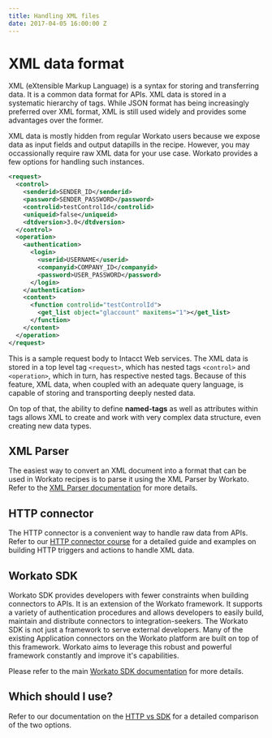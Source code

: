 ```yaml
---
title: Handling XML files
date: 2017-04-05 16:00:00 Z
---
```


# XML data format
XML (eXtensible Markup Language) is a syntax for storing and transferring data. It is a common data format for APIs. XML data is stored in a systematic hierarchy of tags. While JSON format has being increasingly preferred over XML format, XML is still used widely and provides some advantages over the former.

XML data is mostly hidden from regular Workato users because we expose data as input fields and output datapills in the recipe. However, you may occassionally require raw XML data for your use case. Workato provides a few options for handling such instances.

```xml
<request>
  <control>
    <senderid>SENDER_ID</senderid>
    <password>SENDER_PASSWORD</password>
    <controlid>testControlId</controlid>
    <uniqueid>false</uniqueid>
    <dtdversion>3.0</dtdversion>
  </control>
  <operation>
    <authentication>
      <login>
        <userid>USERNAME</userid>
        <companyid>COMPANY_ID</companyid>
        <password>USER_PASSWORD</password>
      </login>
    </authentication>
    <content>
      <function controlid="testControlId">
        <get_list object="glaccount" maxitems="1"></get_list>
      </function>
    </content>
  </operation>
</request>
```

This is a sample request body to Intacct Web services. The XML data is stored in a top level tag `<request>`, which has nested tags `<control>` and `<operation>`, which in turn, has respective nested tags. Because of this feature, XML data, when coupled with an adequate query language, is capable of storing and transporting deeply nested data.

On top of that, the ability to define **named-tags** as well as attributes within tags allows XML to create and work with very complex data structure, even creating new data types.

## XML Parser

The easiest way to convert an XML document into a format that can be used in Workato recipes is to parse it using the XML Parser by Workato. Refer to the [XML Parser documentation]() for more details.

## HTTP connector

The HTTP connector is a convenient way to handle raw data from APIs. Refer to our [HTTP connector course](http://resources.workato.com/http-connector/#/?_k=1szm77) for a detailed guide and examples on building HTTP triggers and actions to handle XML data.

## Workato SDK

Workato SDK provides developers with fewer constraints when building connectors to APIs. It is an extension of the Workato framework. It supports a variety of authentication procedures and allows developers to easily build, maintain and distribute connectors to integration-seekers. The Workato SDK is not just a framework to serve external developers. Many of the existing Application connectors on the Workato platform are built on top of this framework. Workato aims to leverage this robust and powerful framework constantly and improve it's capabilities.

Please refer to the main [Workato SDK documentation](/developing-connectors/sdk.md) for more details.

## Which should I use?

Refer to our documentation on the [HTTP vs SDK](/developing-connectors/http-vs-sdk.md) for a detailed comparison of the two options.

